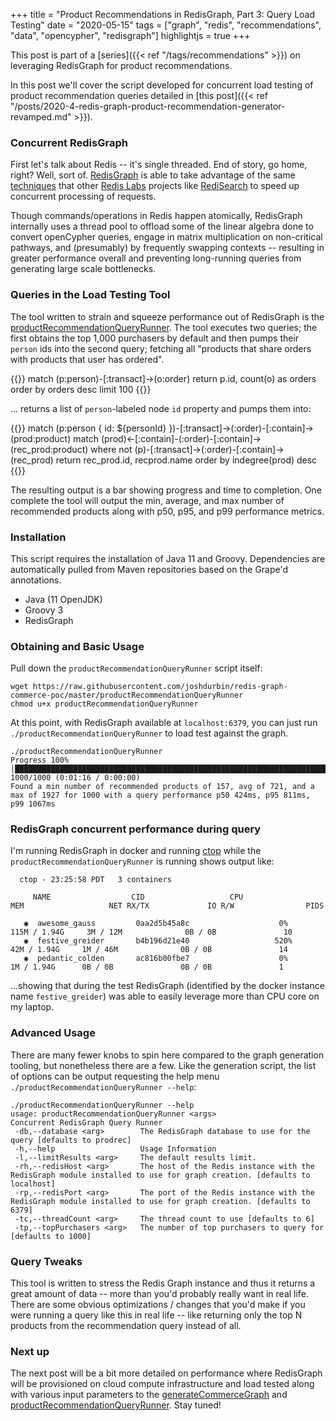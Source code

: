 +++
title = "Product Recommendations in RedisGraph, Part 3: Query Load Testing"
date = "2020-05-15"
tags = ["graph", "redis", "recommendations", "data", "opencypher", "redisgraph"]
highlightjs = true
+++

This post is part of a [series]({{< ref "/tags/recommendations" >}}) on leveraging RedisGraph for product recommendations.

In this post we'll cover the script developed for concurrent load testing of product recommendation queries detailed in
[this post]({{< ref "/posts/2020-4-redis-graph-product-recommendation-generator-revamped.md" >}}).

### Concurrent RedisGraph

First let's talk about Redis -- it's single threaded. End of story, go home, right? Well, sort of. [RedisGraph](http://redisgraph.io)
is able to take advantage of the same [techniques](https://redislabs.com/blog/making-redis-concurrent-with-modules) that other [Redis Labs](http://redislabs.com)
projects like [RediSearch](https://oss.redislabs.com/redisearch/) to speed up concurrent processing of requests.

Though commands/operations in Redis happen atomically, RedisGraph internally uses a thread pool to offload some of the linear algebra done to convert
openCypher queries, engage in matrix multiplication on non-critical pathways, and (presumably) by frequently swapping 
contexts -- resulting in greater performance overall and preventing long-running queries from generating large scale bottlenecks.

### Queries in the Load Testing Tool

The tool written to strain and squeeze performance out of RedisGraph is the [productRecommendationQueryRunner](https://github.com/joshdurbin/redis-graph-commerce-poc/blob/master/productRecommendationQueryRunner).
The tool executes two queries; the first obtains the top 1,000 purchasers by default and then pumps their `person` ids into the second query; fetching all 
"products that share orders with products that user has ordered".

{{<highlightjs language="cypher">}}
match (p:person)-[:transact]->(o:order) return p.id, count(o) as orders order by orders desc limit 100
{{</highlightjs>}}

... returns a list of `person`-labeled node `id` property and pumps them into:

{{<highlightjs language="cypher">}}
match (p:person { id: ${personId} })-[:transact]->(:order)-[:contain]->(prod:product)
match (prod)<-[:contain]-(:order)-[:contain]->(rec_prod:product)
where not (p)-[:transact]->(:order)-[:contain]->(rec_prod)
return rec_prod.id, recprod.name order by indegree(prod) desc
{{</highlightjs>}}

The resulting output is a bar showing progress and time to completion. One complete the tool will output the min, average, and max
number of recommended products along with p50, p95, and p99 performance metrics.

### Installation

This script requires the installation of Java 11 and Groovy. Dependencies are automatically pulled from Maven repositories based on the Grape'd annotations.

- Java (11 OpenJDK)
- Groovy 3
- RedisGraph

### Obtaining and Basic Usage

Pull down the `productRecommendationQueryRunner` script itself:

```shell script
wget https://raw.githubusercontent.com/joshdurbin/redis-graph-commerce-poc/master/productRecommendationQueryRunner
chmod u+x productRecommendationQueryRunner
```

At this point, with RedisGraph available at `localhost:6379`, you can just run `./productRecommendationQueryRunner` to load test against the graph.

```shell script
./productRecommendationQueryRunner
Progress 100% │█████████████████████████████████████████████████████████████████████████████████████████│ 1000/1000 (0:01:16 / 0:00:00) 
Found a min number of recommended products of 157, avg of 721, and a max of 1927 for 1000 with a query performance p50 424ms, p95 811ms, p99 1067ms
```

### RedisGraph concurrent performance during query 

I'm running RedisGraph in docker and running [ctop](https://github.com/bcicen/ctop) while the `productRecommendationQueryRunner` is running shows output like:

```shell script
  ctop - 23:25:58 PDT   3 containers                                                                                                               

     NAME                  CID                   CPU                   MEM                   NET RX/TX             IO R/W                PIDS

   ◉  awesome_gauss         0aa2d5b45a8c                    0%               115M / 1.94G     3M / 12M              0B / 0B               10       
   ◉  festive_greider       b4b196d21e40                   520%               42M / 1.94G     1M / 46M              0B / 0B               14
   ◉  pedantic_colden       ac816b00fbe7                    0%                1M / 1.94G      0B / 0B               0B / 0B               1
```

...showing that during the test RedisGraph (identified by the docker instance name `festive_greider`) was able to easily leverage
more than CPU core on my laptop.

### Advanced Usage

There are many fewer knobs to spin here compared to the graph generation tooling, but nonetheless there are a few. Like the generation script,
 the list of options can be output requesting the help menu `./productRecommendationQueryRunner --help`:

```shell script
./productRecommendationQueryRunner --help
usage: productRecommendationQueryRunner <args>
Concurrent RedisGraph Query Runner
 -db,--database <arg>        The RedisGraph database to use for the query [defaults to prodrec]
 -h,--help                   Usage Information
 -l,--limitResults <arg>     The default results limit.
 -rh,--redisHost <arg>       The host of the Redis instance with the RedisGraph module installed to use for graph creation. [defaults to localhost]
 -rp,--redisPort <arg>       The port of the Redis instance with the RedisGraph module installed to use for graph creation. [defaults to 6379]
 -tc,--threadCount <arg>     The thread count to use [defaults to 6]
 -tp,--topPurchasers <arg>   The number of top purchasers to query for [defaults to 1000]
```

### Query Tweaks

This tool is written to stress the Redis Graph instance and thus it returns a great amount of data -- more than you'd probably really want
in real life. There are some obvious optimizations / changes that you'd make if you were running a query like this in real life -- like returning
only the top N products from the recommendation query instead of all.

### Next up 

The next post will be a bit more detailed on performance where RedisGraph will be provisioned on cloud compute infrastructure and load tested
along with various input parameters to the [generateCommerceGraph](https://github.com/joshdurbin/redis-graph-commerce-poc/blob/master/generateCommerceGraph)
and [productRecommendationQueryRunner](https://github.com/joshdurbin/redis-graph-commerce-poc/blob/master/productRecommendationQueryRunner). Stay tuned!
 

